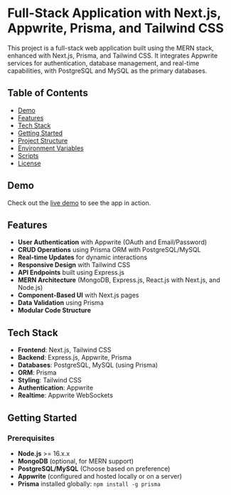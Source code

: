 # Full-Stack Application with Next.js, Appwrite, Prisma, and Tailwind CSS

This project is a full-stack web application built using the MERN stack, enhanced with Next.js, Prisma, and Tailwind CSS. It integrates Appwrite services for authentication, database management, and real-time capabilities, with PostgreSQL and MySQL as the primary databases.

## Table of Contents

- [Demo](#demo)
- [Features](#features)
- [Tech Stack](#tech-stack)
- [Getting Started](#getting-started)
- [Project Structure](#project-structure)
- [Environment Variables](#environment-variables)
- [Scripts](#scripts)
- [License](#license)

## Demo

Check out the [live demo](#) to see the app in action.

## Features

- **User Authentication** with Appwrite (OAuth and Email/Password)
- **CRUD Operations** using Prisma ORM with PostgreSQL/MySQL
- **Real-time Updates** for dynamic interactions
- **Responsive Design** with Tailwind CSS
- **API Endpoints** built using Express.js
- **MERN Architecture** (MongoDB, Express.js, React.js with Next.js, and Node.js)
- **Component-Based UI** with Next.js pages
- **Data Validation** using Prisma
- **Modular Code Structure**

## Tech Stack

- **Frontend**: Next.js, Tailwind CSS
- **Backend**: Express.js, Appwrite, Prisma
- **Databases**: PostgreSQL, MySQL (using Prisma)
- **ORM**: Prisma
- **Styling**: Tailwind CSS
- **Authentication**: Appwrite
- **Realtime**: Appwrite WebSockets

## Getting Started

### Prerequisites

- **Node.js** >= 16.x.x
- **MongoDB** (optional, for MERN support)
- **PostgreSQL/MySQL** (Choose based on preference)
- **Appwrite** (configured and hosted locally or on a server)
- **Prisma** installed globally: `npm install -g prisma`

